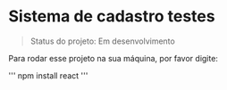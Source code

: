 <h1>Sistema de cadastro testes</h1>

> Status do projeto: Em desenvolvimento 

Para rodar esse projeto na sua máquina, por favor digite:

'''
npm install react
'''
